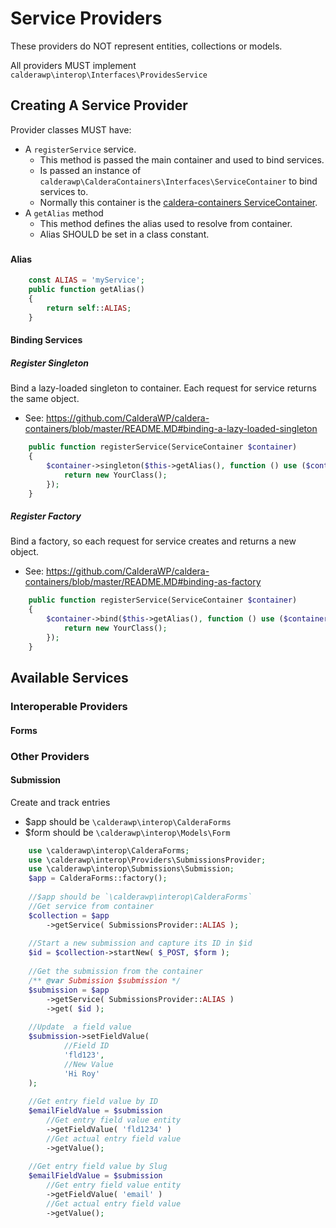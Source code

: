 # Service Providers
These providers do NOT represent entities, collections or models.

All providers MUST implement `calderawp\interop\Interfaces\ProvidesService`

## Creating A Service Provider
Provider classes MUST have:
* A `registerService` service.
    * This method is passed the main container and used to bind services.
    * Is passed an instance of `calderawp\CalderaContainers\Interfaces\ServiceContainer` to bind services to.
    * Normally this container is the [caldera-containers ServiceContainer](https://github.com/CalderaWP/caldera-containers/blob/master/README.MD#calderawpcalderacontainersservicecontainer).
* A `getAlias` method
    * This method defines the alias used to resolve from container.
    * Alias SHOULD be set in a class constant.
    
### 

#### Alias
```php
    const ALIAS = 'myService';
    public function getAlias()
    {
        return self::ALIAS;
    }

```

#### Binding Services
##### Register Singleton
Bind a lazy-loaded singleton to container. Each request for service returns the same object.
* See: https://github.com/CalderaWP/caldera-containers/blob/master/README.MD#binding-a-lazy-loaded-singleton
```php
    public function registerService(ServiceContainer $container)
    {
        $container->singleton($this->getAlias(), function () use ($container) {
            return new YourClass();
        });
    }

``` 
##### Register Factory
Bind a factory, so each request for service creates and returns a new object.

* See: https://github.com/CalderaWP/caldera-containers/blob/master/README.MD#binding-as-factory
```php
    public function registerService(ServiceContainer $container)
    {
        $container->bind($this->getAlias(), function () use ($container) {
            return new YourClass();
        });
    }

``` 

## Available Services


### Interoperable Providers

#### Forms

### Other Providers
#### Submission
Create and track entries

* $app should be `\calderawp\interop\CalderaForms`
* $form should be `\calderawp\interop\Models\Form`

```php
    use \calderawp\interop\CalderaForms;
    use \calderawp\interop\Providers\SubmissionsProvider;
    use \calderawp\interop\Submissions\Submission;
    $app = CalderaForms::factory();
    
    //$app should be `\calderawp\interop\CalderaForms`
    //Get service from container
    $collection = $app
        ->getService( SubmissionsProvider::ALIAS );
    
    //Start a new submission and capture its ID in $id
    $id = $collection->startNew( $_POST, $form );
    
    //Get the submission from the container
    /** @var Submission $submission */
    $submission = $app
        ->getService( SubmissionsProvider::ALIAS )
        ->get( $id );
    
    //Update  a field value
    $submission->setFieldValue(
            //Field ID
            'fld123',
            //New Value
            'Hi Roy'
    );
    
    //Get entry field value by ID
    $emailFieldValue = $submission
        //Get entry field value entity
        ->getFieldValue( 'fld1234' )
        //Get actual entry field value
        ->getValue();
    
    //Get entry field value by Slug
    $emailFieldValue = $submission
        //Get entry field value entity
        ->getFieldValue( 'email' )
        //Get actual entry field value
        ->getValue();
```